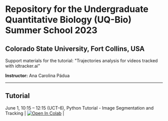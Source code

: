 # Repository for the Undergraduate Quantitative Biology (UQ-Bio) Summer School 2023
## Colorado State University, Fort Collins, USA

Support materials for the tutorial: "Trajectories analysis for videos tracked with idtracker.ai"

<strong>Instructor:</strong> Ana Carolina Pádua
___

## Tutorial
June 1, 10:15 – 12:15 (UCT-6), Python Tutorial - Image Segmentation and Tracking | [![Open In Colab](https://colab.research.google.com/assets/colab-badge.svg)](https://colab.research.google.com/drive/1JZBwDbx2lJieukYlboM1Q5Mh9geZQRDa?usp=sharing) |
